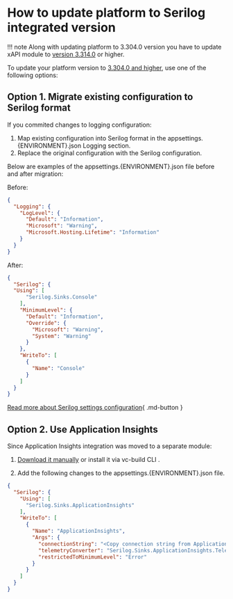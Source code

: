 # How to update platform to Serilog integrated version

!!! note
    Along with updating platform to 3.304.0 version you have to update xAPI module to [version 3.314.0](https://github.com/VirtoCommerce/vc-module-experience-api/releases/tag/3.314.0) or higher.

To update your platform version to [3.304.0 and higher](https://github.com/VirtoCommerce/vc-platform/releases), use one of the following options:

## Option 1. Migrate existing configuration to Serilog format

If you commited changes to logging configuration:

1. Map existing configuration into Serilog format in the appsettings.{ENVIRONMENT}.json Logging section.
1. Replace the original configuration with the Serilog configuration. 

Below are examples of the appsettings.{ENVIRONMENT}.json file before and after migration:

Before:

```json title="appsettings.{ENVIRONMENT}.json"
{
  "Logging": {
    "LogLevel": {
      "Default": "Information",
      "Microsoft": "Warning",
      "Microsoft.Hosting.Lifetime": "Information"
    }
  }
}
```

After:
```json title="appsettings.{ENVIRONMENT}.json"
{
  "Serilog": {
  "Using": [
      "Serilog.Sinks.Console"
    ],
    "MinimumLevel": {
      "Default": "Information",
      "Override": {
        "Microsoft": "Warning",
        "System": "Warning"
      }
    },
    "WriteTo": [
      {
        "Name": "Console"        
      }
    ]
  }
}
```

[Read more  about Serilog settings configuration](https://github.com/serilog/serilog-settings-configuration){ .md-button }

## Option 2. Use Application Insights 

Since Application Insights integration was moved to a separate module:

1. [Download it manually](https://github.com/VirtoCommerce/vc-module-app-insights/releases)  or  install it via vc-build CLI <!--- TODO: Add link how to install module via vc-build CLI -->.

1. Add the following changes to the appsettings.{ENVIRONMENT}.json file.  

  ```json title="appsettings.{ENVIRONMENT}.json"
  {
    "Serilog": {
      "Using": [
        "Serilog.Sinks.ApplicationInsights"
      ],
      "WriteTo": [
        {
          "Name": "ApplicationInsights",
          "Args": {
            "connectionString": "<Copy connection string from Application Insights Resource Overview>",
            "telemetryConverter": "Serilog.Sinks.ApplicationInsights.TelemetryConverters.TraceTelemetryConverter, Serilog.Sinks.ApplicationInsights",
            "restrictedToMinimumLevel": "Error"
          }
        }
      ]
    }
  }
  ```
